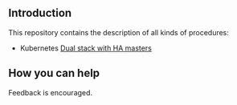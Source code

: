 Introduction
------------

This repository contains the description of all kinds of procedures:

- Kubernetes [Dual stack with HA masters](kubernetes/dual_stack_ha_masters.md)

How you can help
----------------

Feedback is encouraged.
